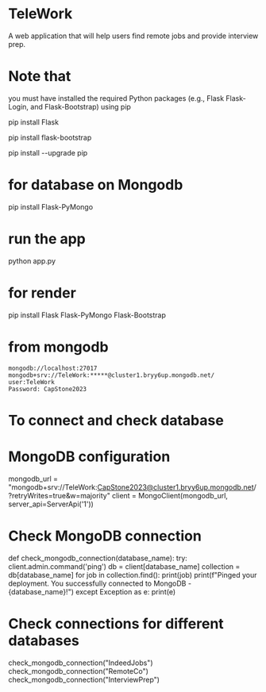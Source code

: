 # TeleWork
A web application that will help users find remote jobs and provide interview prep.

# Note that 
you must have  installed the required Python packages (e.g., Flask Flask-Login, and Flask-Bootstrap) using pip

pip install Flask 

pip install flask-bootstrap

pip install --upgrade pip

# for database on Mongodb
pip install Flask-PyMongo

# run the app 
python app.py

# for render
pip install Flask Flask-PyMongo Flask-Bootstrap

  # from mongodb
    mongodb://localhost:27017
    mongodb+srv://TeleWork:*****@cluster1.bryy6up.mongodb.net/
    user:TeleWork
    Password: CapStone2023
  
  # To connect and check database
  # MongoDB configuration
mongodb_url = "mongodb+srv://TeleWork:CapStone2023@cluster1.bryy6up.mongodb.net/?retryWrites=true&w=majority"
client = MongoClient(mongodb_url, server_api=ServerApi('1'))

# Check MongoDB connection
def check_mongodb_connection(database_name):
    try:
        client.admin.command('ping')
        db = client[database_name]
        collection = db[database_name]
        for job in collection.find():
            print(job)
        print(f"Pinged your deployment. You successfully connected to MongoDB - {database_name}!")
    except Exception as e:
        print(e)

# Check connections for different databases
check_mongodb_connection("IndeedJobs")
check_mongodb_connection("RemoteCo")
check_mongodb_connection("InterviewPrep")


